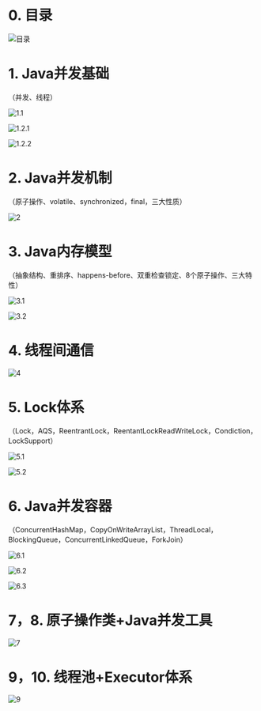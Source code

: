 # 0.  目录

![目录](https://github.com/daxiaoHe-Girls/daxiaoHe-Girls.github.io/blob/master/images/images_%E5%B9%B6%E5%8F%91/%E7%9B%AE%E5%BD%95.jpg)

# 1.  Java并发基础
（并发、线程）

![1.1](https://github.com/daxiaoHe-Girls/daxiaoHe-Girls.github.io/blob/master/images/images_%E5%B9%B6%E5%8F%91/1.1.jpg)

![1.2.1](https://github.com/daxiaoHe-Girls/daxiaoHe-Girls.github.io/blob/master/images/images_%E5%B9%B6%E5%8F%91/1.2.1.jpg)

![1.2.2](https://github.com/daxiaoHe-Girls/daxiaoHe-Girls.github.io/blob/master/images/images_%E5%B9%B6%E5%8F%91/1.2.2.jpg)

# 2.  Java并发机制
（原子操作、volatile、synchronized，final，三大性质）

![2](https://github.com/daxiaoHe-Girls/daxiaoHe-Girls.github.io/blob/master/images/images_%E5%B9%B6%E5%8F%91/2.jpg)

# 3.  Java内存模型
（抽象结构、重排序、happens-before、双重检查锁定、8个原子操作、三大特性）

![3.1](https://github.com/daxiaoHe-Girls/daxiaoHe-Girls.github.io/blob/master/images/images_%E5%B9%B6%E5%8F%91/3.1.jpg)

![3.2](https://github.com/daxiaoHe-Girls/daxiaoHe-Girls.github.io/blob/master/images/images_%E5%B9%B6%E5%8F%91/3.2.jpg)

# 4.  线程间通信

![4](https://github.com/daxiaoHe-Girls/daxiaoHe-Girls.github.io/blob/master/images/images_%E5%B9%B6%E5%8F%91/4.jpg)

# 5.  Lock体系
（Lock，AQS，ReentrantLock，ReentantLockReadWriteLock，Condiction，LockSupport）

![5.1](https://github.com/daxiaoHe-Girls/daxiaoHe-Girls.github.io/blob/master/images/images_%E5%B9%B6%E5%8F%91/5.1.jpg)

![5.2](https://github.com/daxiaoHe-Girls/daxiaoHe-Girls.github.io/blob/master/images/images_%E5%B9%B6%E5%8F%91/5.2.jpg)

# 6.  Java并发容器
（ConcurrentHashMap，CopyOnWriteArrayList，ThreadLocal，BlockingQueue，ConcurrentLinkedQueue，ForkJoin）

![6.1](https://github.com/daxiaoHe-Girls/daxiaoHe-Girls.github.io/blob/master/images/images_%E5%B9%B6%E5%8F%91/6.1.jpg)

![6.2](https://github.com/daxiaoHe-Girls/daxiaoHe-Girls.github.io/blob/master/images/images_%E5%B9%B6%E5%8F%91/6.2.jpg)

![6.3](https://github.com/daxiaoHe-Girls/daxiaoHe-Girls.github.io/blob/master/images/images_%E5%B9%B6%E5%8F%91/6.3.jpg)

# 7，8.  原子操作类+Java并发工具

![7](https://github.com/daxiaoHe-Girls/daxiaoHe-Girls.github.io/blob/master/images/images_%E5%B9%B6%E5%8F%91/7.jpg)


# 9，10.  线程池+Executor体系

![9](https://github.com/daxiaoHe-Girls/daxiaoHe-Girls.github.io/blob/master/images/images_%E5%B9%B6%E5%8F%91/9.jpg)

